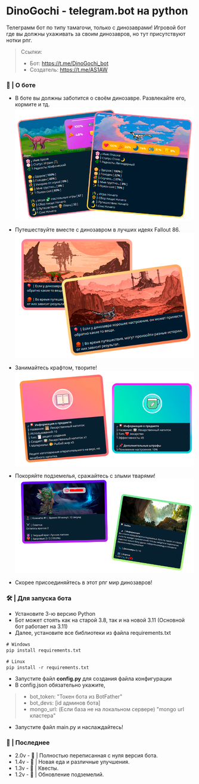 # DinoGochi - telegram.bot на python
Телеграмм бот по типу тамагочи, только с динозаврами!
Игровой бот где вы должны ухаживать за своим динозавров, но тут присутствуют нотки рпг.

 > Ссылки:
 > - Бот: https://t.me/DinoGochi_bot
 > - Создатель: https://t.me/AS1AW

### 🦕 | О боте

- В боте вы должны заботится о своём динозавре. Развлекайте его, кормите и тд.
![Профиль](images/preview/profile_i.png)

- Путешествуйте вместе с динозавром в лучших идеях Fallout 86.
![Профиль](images/preview/journey_i.png)

- Занимайтесь крафтом, творите!
![Крафт](images/preview/craft_i.png)

- Покоряйте подземелья, сражайтесь с злыми тварями!
![Подземелья](images/preview/dungeons_i.png)

- Скорее присоединяйтесь в этот рпг мир динозавров!

### 🛠 | Для запуска бота
- Установите 3-ю версию Python
- Бот может стоять как на старой 3.8, так и на новой 3.11 (Основной бот работает на 3.11)
- Далее, установите все библиотеки из файла requirements.txt
>
    # Windows
    pip install requirements.txt

>
    # Linux
    pip install -r requirements.txt

- Запустите файл **config.py** для создания файла конфигурации
- В config.json обязательно укажите, 
> - bot_token: "Токен бота из BotFather"
> - bot_devs: [id админов бота]
> - mongo_url: (Если база не на локальном сервере) "mongo url кластера"

- Запустите файл main.py и наслаждайтесь!

### 📜 | Последнее

- 2.0v - 🍡 | Полностью переписанная с нуля версия бота.
- 1.4v - 🌭 | Новая еда и различные улучшения.
- 1.3v - 📜 | Квесты.
- 1.2v - 🗻 | Обновление подземелий.
